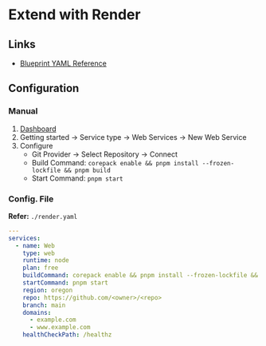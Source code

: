 # Extend with Render

## Links

- [Blueprint YAML Reference](https://docs.render.com/blueprint-spec)

## Configuration

### Manual

1. [Dashboard](https://dashboard.render.com)
2. Getting started -> Service type -> Web Services -> New Web Service
3. Configure
   - Git Provider -> Select Repository -> Connect
   - Build Command: `corepack enable && pnpm install --frozen-lockfile && pnpm build`
   - Start Command: `pnpm start`

### Config. File

**Refer:** `./render.yaml`

```yml
---
services:
  - name: Web
    type: web
    runtime: node
    plan: free
    buildCommand: corepack enable && pnpm install --frozen-lockfile && pnpm build
    startCommand: pnpm start
    region: oregon
    repo: https://github.com/<owner>/<repo>
    branch: main
    domains:
      - example.com
      - www.example.com
    healthCheckPath: /healthz
```

